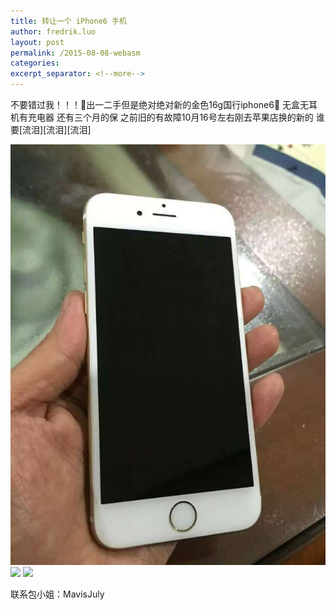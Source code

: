 ```yaml
---
title: 转让一个 iPhone6 手机 
author: fredrik.luo
layout: post
permalink: /2015-08-08-webasm
categories:
excerpt_separator: <!--more--> 
---
```

不要错过我！！！📣出一二手但是绝对绝对新的金色16g国行iphone6📱 无盒无耳机有充电器  还有三个月的保 之前旧的有故障10月16号左右刚去苹果店换的新的 谁要[流泪][流泪][流泪]

<img src="/wp-content/uploads/2015/12/iphone.jpg" />
<img src="/wp-content/uploads/2015/12/iphone1.jpg" />
<img src="/wp-content/uploads/2015/12/iphone2.jpg" />

联系包小姐：MavisJuly
